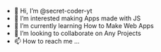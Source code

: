 - 👋 Hi, I’m @secret-coder-yt
- 👀 I’m interested making Apps made with JS
- 🌱 I’m currently learning How to Make Web Apps
- 💞️ I’m looking to collaborate on Any Projects
- 📫 How to reach me ...

<!---
secret-coder-yt/secret-coder-yt is a ✨ special ✨ repository because its `README.md` (this file) appears on your GitHub profile.
You can click the Preview link to take a look at your changes.
--->
